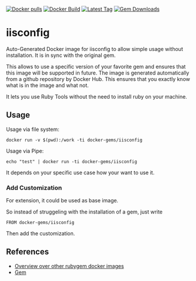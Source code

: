 [![Docker pulls](https://img.shields.io/docker/pulls/rubygem/iisconfig.svg)](https://hub.docker.com/r/rubygem/iisconfig/)
[![Docker Build](https://img.shields.io/docker/automated/rubygem/iisconfig.svg)](https://hub.docker.com/r/rubygem/iisconfig/)
[![Latest Tag](https://img.shields.io/github/tag/docker-rubygem/iisconfig.svg)](https://hub.docker.com/r/rubygem/iisconfig/)
[![Gem Downloads](https://img.shields.io/gem/dt/iisconfig.svg)](https://rubygems.org/gems/iisconfig/)
# iisconfig

Auto-Generated Docker image for iisconfig to allow simple usage without installation.
It is in sync with the original gem.

This allows to use a specific version of your favorite gem and ensures that this image will be supported in future.
The image is generated automatically from a github repository by Docker Hub.
This ensures that you exactly know what is in the image and what not.

It lets you use Ruby Tools without the need to install ruby on your machine.

## Usage

Usage via file system:

`docker run -v $(pwd):/work -ti docker-gems/iisconfig`

Usage via Pipe:

`echo "test" | docker run -ti docker-gems/iisconfig`

It depends on your specific use case how your want to use it.

### Add Customization

For extension, it could be used as base image.

So instead of struggeling with the installation of a gem, just write

`FROM docker-gems/iisconfig`

Then add the customization.

## References

 - [Overview over other rubygem docker images](https://github.com/thinkbot/docker-rubygem)
 - [Gem](https://rubygems.org/gems/iisconfig/)
